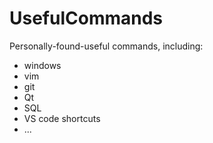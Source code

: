 # UsefulCommands
Personally-found-useful commands, including:
- windows
- vim
- git
- Qt
- SQL
- VS code shortcuts
- ...

